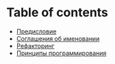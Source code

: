 # Table of contents

* [Предисловие](README.md)
* [Соглашения об именовании](naming-conventions.md)
* [Рефакторинг](refactoring.md)
* [Принципы программирования](principy-programmirovaniya.md)

